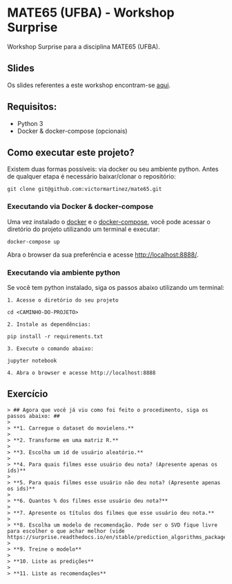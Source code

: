 # MATE65 (UFBA) - Workshop Surprise
Workshop Surprise para a disciplina MATE65 (UFBA).

## Slides
Os slides referentes a este workshop encontram-se [aqui](https://docs.google.com/presentation/d/1YMb5dVsi5_QiRqh8K7M4Pde2YrqsGuTgUHxCDD56F44).

## Requisitos:
- Python 3
- Docker & docker-compose (opcionais)

## Como executar este projeto?
Existem duas formas possíveis: via docker ou seu ambiente python. Antes de qualquer etapa é necessário baixar/clonar o repositório:

```
git clone git@github.com:victormartinez/mate65.git
```

### Executando via Docker & docker-compose
Uma vez instalado o [docker](https://www.docker.com/get-started) e o [docker-compose](https://docs.docker.com/compose/install/), você pode acessar o diretório do projeto utilizando um terminal e executar:

```
docker-compose up
```

Abra o browser da sua preferência e acesse [http://localhost:8888/](http://localhost:8888/).


### Executando via ambiente python
Se você tem python instalado, siga os passos abaixo utilizando um terminal:

```
1. Acesse o diretório do seu projeto

cd <CAMINHO-DO-PROJETO>

2. Instale as dependências:

pip install -r requirements.txt

3. Execute o comando abaixo:

jupyter notebook

4. Abra o browser e acesse http://localhost:8888
```

## Exercício

```
> ## Agora que você já viu como foi feito o procedimento, siga os passos abaixo: ##
>
> **1. Carregue o dataset do movielens.**
> 
> **2. Transforme em uma matriz R.**
> 
> **3. Escolha um id de usuário aleatório.**
> 
> **4. Para quais filmes esse usuário deu nota? (Apresente apenas os ids)**
> 
> **5. Para quais filmes esse usuário não deu nota? (Apresente apenas os ids)**
> 
> **6. Quantos % dos filmes esse usuário deu nota?**
> 
> **7. Apresente os títulos dos filmes que esse usuário deu nota.**
> 
> **8. Escolha um modelo de recomendação. Pode ser o SVD fique livre para escolher o que achar melhor (vide https://surprise.readthedocs.io/en/stable/prediction_algorithms_package.html)**
> 
> **9. Treine o modelo**
> 
> **10. Liste as predições**
> 
> **11. Liste as recomendações**
```